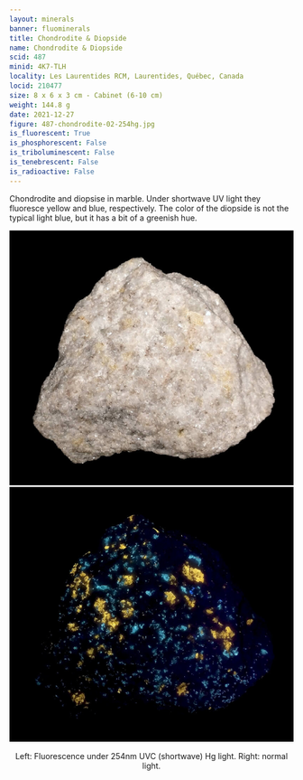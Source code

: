 ```yaml
---
layout: minerals
banner: fluominerals
title: Chondrodite & Diopside
name: Chondrodite & Diopside
scid: 487
minid: 4K7-TLH
locality: Les Laurentides RCM, Laurentides, Québec, Canada
locid: 210477
size: 8 x 6 x 3 cm - Cabinet (6-10 cm)
weight: 144.8 g
date: 2021-12-27
figure: 487-chondrodite-02-254hg.jpg
is_fluorescent: True
is_phosphorescent: False
is_triboluminescent: False
is_tenebrescent: False
is_radioactive: False
---
```

Chondrodite and diopsise in marble. Under shortwave UV light they fluoresce yellow and blue, respectively. The color of the diopside is not the typical light blue, but it has a bit of a greenish hue.

<figure style='text-align:center; margin:0 auto; width:100%;'>
 <div class='image-slider'>
  <img src='/img/minerals/487-chondrodite-01-visible.jpg'>
  <div class='image-slider-image'>
   <img src='/img/minerals/487-chondrodite-02-254hg.jpg'>
   <div class='image-slider-dot'></div>
  </div>
 </div>
 <figcaption style='padding:1em 0 2em'>Left: Fluorescence under 254nm UVC (shortwave) Hg light. Right: normal light.</figcaption>
</figure>

